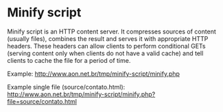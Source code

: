 # Minify script
Minify script is an HTTP content server. It compresses sources of content 
(usually files), combines the result and serves it with appropriate 
HTTP headers. These headers can allow clients to perform conditional 
GETs (serving content only when clients do not have a valid cache) 
and tell clients to cache the file for a period of time.

Example: http://www.aon.net.br/tmp/minify-script/minify.php

Example single file (source/contato.html): http://www.aon.net.br/tmp/minify-script/minify.php?file=source/contato.html
